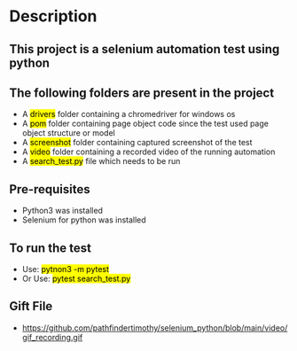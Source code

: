 # Description 

## This project is a selenium automation test using python

## The following folders are present in the project
- A <mark>drivers</mark> folder containing a chromedriver for windows os
- A <mark>pom</mark> folder containing page object code since the test used page object structure or model
- A <mark>screenshot</mark> folder containing captured screenshot of the test
- A <mark>video</mark> folder containing a recorded video of the running automation
- A <mark>search_test.py</mark> file which needs to be run

## Pre-requisites
- Python3 was installed
- Selenium for python was installed

## To run the test
- Use: <mark>pytnon3 -m pytest</mark>
- Or Use: <mark>pytest search_test.py</mark>

## Gift File
- https://github.com/pathfindertimothy/selenium_python/blob/main/video/gif_recording.gif
